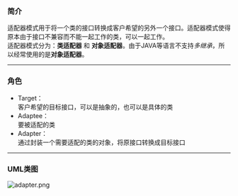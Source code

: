 ### 简介
适配器模式用于将一个类的接口转换成客户希望的另外一个接口。适配器模式使得原本由于接口不兼容而不能一起工作的类，可以一起工作。  
适配器模式分为：**类适配器** 和 **对象适配器**。由于JAVA等语言不支持*多继承*，所以经常使用的是**对象适配器**。  

---

### 角色

* Target：  
客户希望的目标接口，可以是抽象的，也可以是具体的类
* Adaptee：  
要被适配的类
* Adapter：  
通过封装一个需要适配的类的对象，将原接口转换成目标接口  

---

### UML类图

![adapter.png](http://images.timd.cn/design-pattern/adapter.png)  
